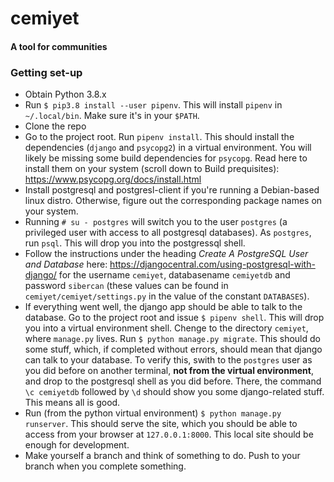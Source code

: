 # cemiyet #
#### A tool for communities ####

### Getting set-up ###

* Obtain Python 3.8.x
* Run `$ pip3.8 install --user pipenv`. This will install `pipenv` in `~/.local/bin`. Make sure it's in your `$PATH`.
* Clone the repo
* Go to the project root. Run `pipenv install`. This should install the dependencies (`django` and `psycopg2`) in a virtual environment. You will likely be missing some build dependencies for `psycopg`. Read here to install them on your system (scroll down to Build prequisites): https://www.psycopg.org/docs/install.html
* Install postgresql and postgresl-client if you're running a Debian-based linux distro. Otherwise, figure out the corresponding package names on your system.
* Running `# su - postgres` will switch you to the user `postgres` (a privileged user with access to all postgresql databases). As `postgres`, run `psql`. This will drop you into the postgressql shell.
* Follow the instructions under the heading _Create A PostgreSQL User and Database_ here: https://djangocentral.com/using-postgresql-with-django/ for the username `cemiyet`, databasename `cemiyetdb` and password `sibercan` (these values can be found in `cemiyet/cemiyet/settings.py` in the value of the constant `DATABASES`).
* If everything went well, the django app should be able to talk to the database. Go to the project root and issue `$ pipenv shell`. This will drop you into a virtual environment shell. Chenge to the directory `cemiyet`, where `manage.py` lives. Run `$ python manage.py migrate`. This should do some stuff, which, if completed without errors, should mean that django can talk to your database. To verify this, swith to the `postgres` user as you did before on another terminal, __not from the virtual environment__, and drop to the postgresql shell as you did before. There, the command `\c cemiyetdb` followed by `\d` should show you some django-related stuff. This means all is good.
* Run (from the python virtual environment) `$ python manage.py runserver`. This should serve the site, which you should be able to access from your browser at `127.0.0.1:8000`. This local site should be enough for development.
* Make yourself a branch and think of something to do. Push to your branch when you complete something.
